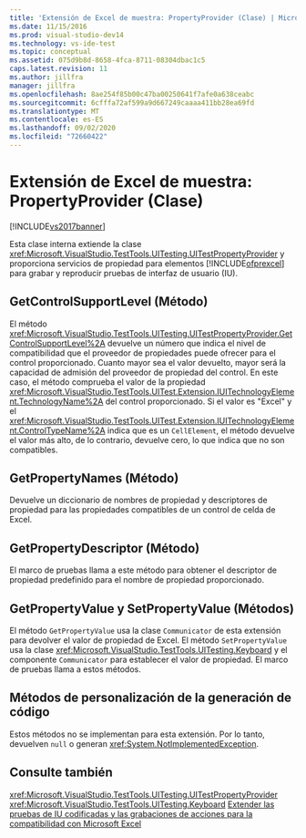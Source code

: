 ```yaml
---
title: 'Extensión de Excel de muestra: PropertyProvider (Clase) | Microsoft Docs'
ms.date: 11/15/2016
ms.prod: visual-studio-dev14
ms.technology: vs-ide-test
ms.topic: conceptual
ms.assetid: 075d9b8d-8658-4fca-8711-08304dbac1c5
caps.latest.revision: 11
ms.author: jillfra
manager: jillfra
ms.openlocfilehash: 8ae254f85b00c47ba00250641f7afe0a638ceabc
ms.sourcegitcommit: 6cfffa72af599a9d667249caaaa411bb28ea69fd
ms.translationtype: MT
ms.contentlocale: es-ES
ms.lasthandoff: 09/02/2020
ms.locfileid: "72660422"
---
```

# <a name="sample-excel-extension-propertyprovider-class"></a>Extensión de Excel de muestra: PropertyProvider (Clase)
[!INCLUDE[vs2017banner](../includes/vs2017banner.md)]

Esta clase interna extiende la clase <xref:Microsoft.VisualStudio.TestTools.UITesting.UITestPropertyProvider> y proporciona servicios de propiedad para elementos [!INCLUDE[ofprexcel](../includes/ofprexcel-md.md)] para grabar y reproducir pruebas de interfaz de usuario (IU).

## <a name="getcontrolsupportlevel-method"></a>GetControlSupportLevel (Método)
 El método <xref:Microsoft.VisualStudio.TestTools.UITesting.UITestPropertyProvider.GetControlSupportLevel%2A> devuelve un número que indica el nivel de compatibilidad que el proveedor de propiedades puede ofrecer para el control proporcionado. Cuanto mayor sea el valor devuelto, mayor será la capacidad de admisión del proveedor de propiedad del control. En este caso, el método comprueba el valor de la propiedad <xref:Microsoft.VisualStudio.TestTools.UITest.Extension.IUITechnologyElement.TechnologyName%2A> del control proporcionado. Si el valor es "Excel" y el <xref:Microsoft.VisualStudio.TestTools.UITest.Extension.IUITechnologyElement.ControlTypeName%2A> indica que es un `CellElement`, el método devuelve el valor más alto, de lo contrario, devuelve cero, lo que indica que no son compatibles.

## <a name="getpropertynames-method"></a>GetPropertyNames (Método)
 Devuelve un diccionario de nombres de propiedad y descriptores de propiedad para las propiedades compatibles de un control de celda de Excel.

## <a name="getpropertydescriptor-method"></a>GetPropertyDescriptor (Método)
 El marco de pruebas llama a este método para obtener el descriptor de propiedad predefinido para el nombre de propiedad proporcionado.

## <a name="getpropertyvalue-and-setpropertyvalue-methods"></a>GetPropertyValue y SetPropertyValue (Métodos)
 El método `GetPropertyValue` usa la clase `Communicator` de esta extensión para devolver el valor de propiedad de Excel. El método `SetPropertyValue` usa la clase <xref:Microsoft.VisualStudio.TestTools.UITesting.Keyboard> y el componente `Communicator` para establecer el valor de propiedad. El marco de pruebas llama a estos métodos.

## <a name="code-generation-customization-methods"></a>Métodos de personalización de la generación de código
 Estos métodos no se implementan para esta extensión. Por lo tanto, devuelven `null` o generan <xref:System.NotImplementedException>.

## <a name="see-also"></a>Consulte también
 <xref:Microsoft.VisualStudio.TestTools.UITesting.UITestPropertyProvider> <xref:Microsoft.VisualStudio.TestTools.UITesting.Keyboard>
 [Extender las pruebas de IU codificadas y las grabaciones de acciones para la compatibilidad con Microsoft Excel](../test/extending-coded-ui-tests-and-action-recordings-to-support-microsoft-excel.md)
